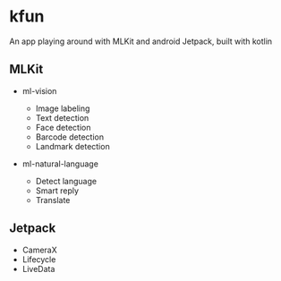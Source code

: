 # kfun
An app playing around with MLKit and android Jetpack, built with kotlin

## MLKit
* ml-vision
  * Image labeling
  * Text detection
  * Face detection
  * Barcode detection
  * Landmark detection

* ml-natural-language
  * Detect language
  * Smart reply
  * Translate

## Jetpack
* CameraX
* Lifecycle
* LiveData
